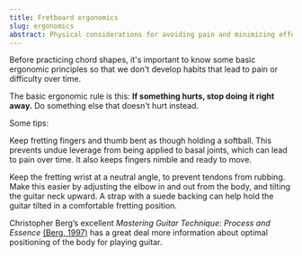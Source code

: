 ```yaml
---
title: Fretboard ergonomics
slug: ergonomics
abstract: Physical considerations for avoiding pain and minimizing effort.
---
```


Before practicing  chord shapes,
it's important to know some basic ergonomic principles so that we don't develop habits that lead to pain or difficulty over time. 

The basic ergonomic rule is this:
**If something hurts,
stop doing it right away.**
Do something else that doesn't hurt instead.

Some tips:

Keep fretting fingers and thumb bent as though holding a softball.
This prevents undue leverage from being applied to basal joints,
which can lead to pain over time.
It also keeps fingers nimble and ready to move. 

Keep the fretting wrist at a neutral angle, 
to prevent tendons from rubbing. 
Make this easier by adjusting the elbow in and out from the body,
and tilting the guitar neck upward. 
A strap with a suede backing can help hold the guitar tilted in a comfortable fretting position. 

Christopher Berg’s excellent 
*Mastering Guitar Technique: Process and Essence* 
[(Berg, 1997)](references#berg-1997) 
has a great deal more information about optimal positioning of the body for playing guitar. 
